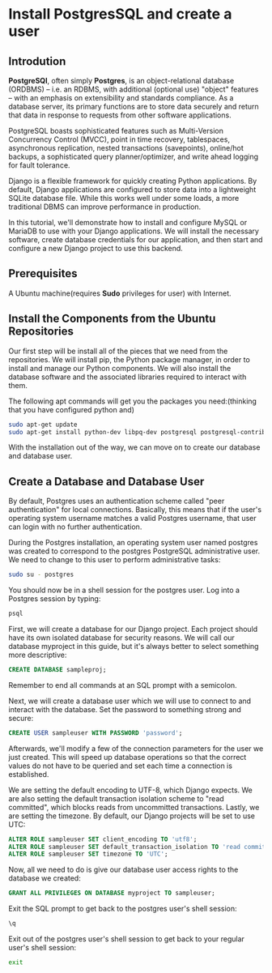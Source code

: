 # Install PostgresSQL and create a user

## Introdution

**PostgreSQl**, often simply **Postgres**, is an object-relational database (ORDBMS) – i.e. an RDBMS, with additional (optional use) "object" features – with an emphasis on extensibility and standards compliance. As a database server, its primary functions are to store data securely and return that data in response to requests from other software applications.

PostgreSQL boasts sophisticated features such as Multi-Version Concurrency Control (MVCC), point in time recovery, tablespaces, asynchronous replication, nested transactions (savepoints), online/hot backups, a sophisticated query planner/optimizer, and write ahead logging for fault tolerance.

Django is a flexible framework for quickly creating Python applications. By default, Django applications are configured to store data into a lightweight SQLite database file. While this works well under some loads, a more traditional DBMS can improve performance in production.

In this tutorial, we'll demonstrate how to install and configure MySQL or MariaDB to use with your Django applications. We will install the necessary software, create database credentials for our application, and then start and configure a new Django project to use this backend.

## Prerequisites

A Ubuntu machine(requires **Sudo** privileges for user) with Internet.

## Install the Components from the Ubuntu Repositories

Our first step will be install all of the pieces that we need from the repositories. We will install pip, the Python package manager, in order to install and manage our Python components. We will also install the database software and the associated libraries required to interact with them.


The following apt commands will get you the packages you need:(thinking that you have configured python and)

```bash
sudo apt-get update
sudo apt-get install python-dev libpq-dev postgresql postgresql-contrib
```

With the installation out of the way, we can move on to create our database and database user.

## Create a Database and Database User

By default, Postgres uses an authentication scheme called "peer authentication" for local connections. Basically, this means that if the user's operating system username matches a valid Postgres username, that user can login with no further authentication.

During the Postgres installation, an operating system user named postgres was created to correspond to the postgres PostgreSQL administrative user. We need to change to this user to perform administrative tasks:

```bash
sudo su - postgres
```

You should now be in a shell session for the postgres user. Log into a Postgres session by typing:

```bash
psql
```

First, we will create a database for our Django project. Each project should have its own isolated database for security reasons. We will call our database myproject in this guide, but it's always better to select something more descriptive:

```sql
CREATE DATABASE sampleproj;
```

Remember to end all commands at an SQL prompt with a semicolon.

Next, we will create a database user which we will use to connect to and interact with the database. Set the password to something strong and secure:

```sql
CREATE USER sampleuser WITH PASSWORD 'password';
```

Afterwards, we'll modify a few of the connection parameters for the user we just created. This will speed up database operations so that the correct values do not have to be queried and set each time a connection is established.

We are setting the default encoding to UTF-8, which Django expects. We are also setting the default transaction isolation scheme to "read committed", which blocks reads from uncommitted transactions. Lastly, we are setting the timezone. By default, our Django projects will be set to use UTC:

```sql
ALTER ROLE sampleuser SET client_encoding TO 'utf8';
ALTER ROLE sampleuser SET default_transaction_isolation TO 'read committed';
ALTER ROLE sampleuser SET timezone TO 'UTC';
```

Now, all we need to do is give our database user access rights to the database we created:

```sql
GRANT ALL PRIVILEGES ON DATABASE myproject TO sampleuser;
```

Exit the SQL prompt to get back to the postgres user's shell session:

```sql
\q
```

Exit out of the postgres user's shell session to get back to your regular user's shell session:

```bash
exit
```

